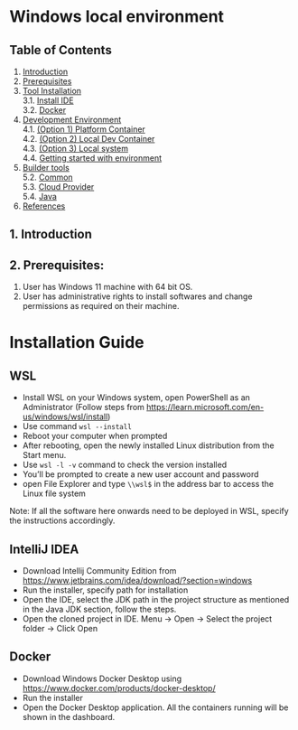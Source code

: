 # Windows local environment
## **Table of Contents**
1. [Introduction](#1-introduction)
2. [Prerequisites](#2-prerequisites)
3. [Tool Installation](#3-tool-installation)  
  3.1. [Install IDE](#31-install-ide)  
  3.2. [Docker](#32-docker)
4. [Development Environment](#4-development-environment)  
  4.1. [(Option 1) Platform Container](#41-option-1-platform-container)  
  4.2. [(Option 2) Local Dev Container](#42-option-2-local-dev-container)  
  4.3. [(Option 3) Local system](#43-option-3-local-system)  
  4.4. [Getting started with environment](#44-getting-started-with-environment)  
5. [Builder tools](#5-builder-tools)  
  5.2. [Common](#52-common)  
  5.3. [Cloud Provider](#53-cloud-provider)  
  5.4. [Java](#54-java)
6. [References](#6-references)

## 1. **Introduction**

## 2. Prerequisites:
1. User has Windows 11 machine with 64 bit OS.
2. User has administrative rights to install softwares and change permissions as required on their machine.

# Installation Guide

## WSL
- Install WSL on your Windows system, open PowerShell as an Administrator (Follow steps from https://learn.microsoft.com/en-us/windows/wsl/install)
- Use command `wsl --install`
- Reboot your computer when prompted
- After rebooting, open the newly installed Linux distribution from the Start menu.
- Use `wsl -l -v` command to check the version installed
- You’ll be prompted to create a new user account and password
- open File Explorer and type `\\wsl$` in the address bar to access the Linux file system

Note: If all the software here onwards need to be deployed in WSL, specify the instructions accordingly.

## IntelliJ IDEA
- Download Intellij Community Edition from https://www.jetbrains.com/idea/download/?section=windows
- Run the installer, specify path for installation
- Open the IDE, select the JDK path in the project structure as mentioned in the Java JDK section, follow the steps.
- Open the cloned project in IDE. Menu -> Open -> Select the project folder -> Click Open

## Docker
- Download Windows Docker Desktop using https://www.docker.com/products/docker-desktop/
- Run the installer
- Open the Docker Desktop application. All the containers running will be shown in the dashboard.
